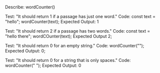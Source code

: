 Describe: wordCounter()

Test: "It should return 1 if a passage has just one word."
Code:
const text = "hello";
wordCounter(text);
Expected Output: 1

Test: "It should return 2 if a passage has two words."
Code:
const text = "hello there";
wordCOunter(text);
Expected Output 2;

Test: "It should return 0 for an empty string."
Code: 
wordCounter("");
Expected Output: 0;

Test: "It should return 0 for a string that is only spaces."
Code: 
wordCounter("            ");
Expected Output: 0